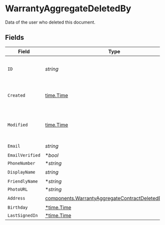 # WarrantyAggregateDeletedBy

Data of the user who deleted this document.


## Fields

| Field                                                                                                                        | Type                                                                                                                         | Required                                                                                                                     | Description                                                                                                                  | Example                                                                                                                      |
| ---------------------------------------------------------------------------------------------------------------------------- | ---------------------------------------------------------------------------------------------------------------------------- | ---------------------------------------------------------------------------------------------------------------------------- | ---------------------------------------------------------------------------------------------------------------------------- | ---------------------------------------------------------------------------------------------------------------------------- |
| `ID`                                                                                                                         | *string*                                                                                                                     | :heavy_check_mark:                                                                                                           | Unique identifier for the user.                                                                                              | usr_1f07f62df1e64432b10dd570938f70a2                                                                                         |
| `Created`                                                                                                                    | [time.Time](https://pkg.go.dev/time#Time)                                                                                    | :heavy_check_mark:                                                                                                           | Datetime when the object was created.                                                                                        | 2024-11-18 15:05:46.8 +0000 UTC                                                                                              |
| `Modified`                                                                                                                   | [time.Time](https://pkg.go.dev/time#Time)                                                                                    | :heavy_check_mark:                                                                                                           | Datetime when the object was last modified.                                                                                  | 2024-11-18 15:05:46.801 +0000 UTC                                                                                            |
| `Email`                                                                                                                      | *string*                                                                                                                     | :heavy_check_mark:                                                                                                           | N/A                                                                                                                          | address@domain.com                                                                                                           |
| `EmailVerified`                                                                                                              | **bool*                                                                                                                      | :heavy_minus_sign:                                                                                                           | N/A                                                                                                                          | true                                                                                                                         |
| `PhoneNumber`                                                                                                                | **string*                                                                                                                    | :heavy_minus_sign:                                                                                                           | N/A                                                                                                                          | 123-123-1234                                                                                                                 |
| `DisplayName`                                                                                                                | *string*                                                                                                                     | :heavy_check_mark:                                                                                                           | N/A                                                                                                                          | John Doe                                                                                                                     |
| `FriendlyName`                                                                                                               | **string*                                                                                                                    | :heavy_minus_sign:                                                                                                           | N/A                                                                                                                          | John                                                                                                                         |
| `PhotoURL`                                                                                                                   | **string*                                                                                                                    | :heavy_minus_sign:                                                                                                           | N/A                                                                                                                          | https://...                                                                                                                  |
| `Address`                                                                                                                    | [components.WarrantyAggregateContractDeletedByAddress](../../models/components/warrantyaggregatecontractdeletedbyaddress.md) | :heavy_check_mark:                                                                                                           | N/A                                                                                                                          |                                                                                                                              |
| `Birthday`                                                                                                                   | [*time.Time](https://pkg.go.dev/time#Time)                                                                                   | :heavy_minus_sign:                                                                                                           | N/A                                                                                                                          | new Date()                                                                                                                   |
| `LastSignedIn`                                                                                                               | [*time.Time](https://pkg.go.dev/time#Time)                                                                                   | :heavy_minus_sign:                                                                                                           | N/A                                                                                                                          | new Date()                                                                                                                   |